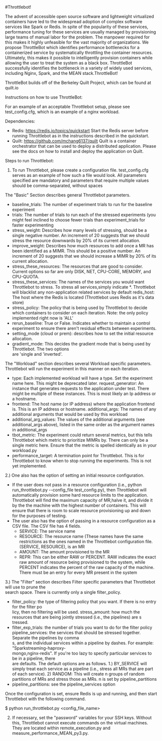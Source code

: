 #Throttlebot!

The advent of accessible open source software and lightweight virtualized containers have led to the widespread adoption of complex software services like Spark or Redis. In spite of the popularity of these services, performance tuning for these services are usually managed by provisioning large teams of manual labor for the problem. The manpower required for this makes it highly unfeasible for the vast majority of organizations. We propose ThrottleBot which identifies performance bottlenecks for a containerized service by systematically throttling the container resources. Ultimately, this makes it possible to intelligently provision containers while allowing the user to treat the system as a black box. ThrottleBot successfully identifies the bottleneck in a variety of widely used services, including Nginx, Spark, and the MEAN stack.ThrottleBot!

ThrottleBot builds off of the Berkeley Quilt Project, which can be found at quilt.io


Instructions on how to use ThrottleBot:

For an example of an acceptable Throttlebot setup, please see test_config.cfg, which is an example of a nginx workload.

Dependencies:
- Redis: https://redis.io/topics/quickstart
Start the Redis server before running Throttlebot as in the instructions described in the quickstart.
- Quilt: https://github.com/mchang6137/quilt
Quilt is a container orchestrator that can be used to deploy a distributed application. Please see the docs on how to install and deploy the application on Quilt.

Steps to run Throttlebot:

1. To run Throttlebot, please create a configuration file. test_config.cfg serves as an example of how such a file would look. All parameters specified are mandatory and parameters that require multiple values should be comma-separated, without spaces

The "Basic" Section describes general Throttlebot parameters.

- baseline_trials: The number of experiment trials to run for the baseline experiment
- trials: The number of trials to run each of the stressed experiments (you might feel inclined to choose fewer trials than experiment_trials for faster experimenting
- stress_weight: Describes how many levels of stressing, should be a single negative number. An increment of 20 suggests that we should stress the resource downwards by 20% of its current allocation.
- improve_weight: Describes how much resources to add once a MR has been identified as a MIMR. This should be a positive number. An increment of 20 suggests that we should increase a MIMR by 20% of its current allocation.
- stress_these_resources: The resources that are good to consider. Current options so far are only DISK, NET, CPU-CORE, MEMORY, and CPU-QUOTA. 
- stress_these_services: The names of the services you would want Throttlebot to stress. To stress all services,simply indicate *. Throttlebot will blacklist any non-application related services by default
redis_host: The host where the Redis is located (Throttlebot uses Redis as it's data store)
- stress_policy: The policy that is being used by Throttlebot to decide which containers to consider on each iteration. Note: the only policy implemented right now is 'ALL'
- rerun_baseline: True or False. Indicates whether to maintain a control experiment to ensure there aren't residual effects between experiments.
- setting_mode (cloud or prem): describes how to set the initial resource allocation.
- gradient_mode: This decides the gradient mode that is being used by Throttlebot. The two options \
are 'single and 'inverted'.

The "Workload" section describes several Workload specific parameters. Throttlebot will run the experiment in this manner on each iteration.

- type: Each implemented workload will have a type. Set the experiment name here. This might be deprecated later.
request_generator: An instance that generates requests to the application under test. There might be multiple of these instances. This is most likely an Ip address or a hostname.
- frontend: The host name (or IP address) where the application frontend is. This is an IP address or hostname.
additional_args: The names of any additional arguments that would be used by this workload
- additional_arg_values: The values of the additional arguments (see additional_args above), listed in the same order as the argument names in additional_args
- tbot_metric: The experiment could return several metrics, but this tells Throttlebot which metric to prioritize MIMRs by. There can only be a single metric here. Ensure that the metric is spelled identically as in your workload.py
- performance_target: A termination point for Throttlebot. This is for Throttlebot to know when to stop running the experiments. This is not yet implemented.

2.) One also has the option of setting an initial resource configuration.
- If the user does not pass in a resource configuration (i.e., python run_throttlebot.py --config_file test_config.py), then Throttlebot will automatically provision some hard resource limits to the application. Throttlebot will find the maximum capacity of MR,halve it, and divide it by the the machine with the highest number of containers. This will ensure that there is room to scale resource provisioning up and down for the purposes of testing.
- The user also has the option of passing in a resource configuration as a CSV file. The CSV file has 4 fields.
  - SERVICE: The service name
  - RESOURCE: The resource name (These names have the same restrictions as the ones named in the Throttlebot configuration file. (SERVICE, RESOURCE), is an MR
  - AMOUNT: The amount provisioned to the MR
  - REPR: This can be either RAW or PERCENT. RAW indicates the exact raw amount of resource being provisioned to the system, while PERCENT indicates the percent of the raw capacity of the machine. 
There must be an entry for every MR present in the system

3.) The "Filter" section describes Filter specific parameters that Throttlebot will use to prune the \
search space. There is currently only a single filter_policy.
- filter_policy: the type of filtering policy that you want. If there is no entry for the filter po\
licy, then no filtering will be used.
stress_amount: how much the resources that are being jointly stressed (i.e., the pipelines) are s\
tressed.
- filter_exp_trials: the number of trials you want to do for the filter policy
pipeline_services: the services that should be stressed together. Separate the pipelines by comma\
s, and the individual services within a pipeline by dashes. For example: "Sparkstreaming-haproxy-\
mongo,nginx-redis". If you're too lazy to specify particular services to be in a pipeline, there \
are defaults. The default options are as follows.
    1.) BY_SERVICE will simply treat each service as a pipeline (i.e., stress all MRs that are part of each service).
  2) RANDOM: This will create n groups of random partitions of MRs and stress those as MRs. n is set by pipeline_partitions
- pipeline_partitions: see the pipeline_services option

Once the configuration is set, ensure Redis is up and running, and then start Throttlebot with the following command.

$ python run_throttlebot.py <config_file_name>

2. If necessary, set the "password" variables for your SSH keys. Without this, Throttlebot cannot execute commands on the virtual machines. They are located within remote_execution.py and measure_performance_MEAN_py3.py.